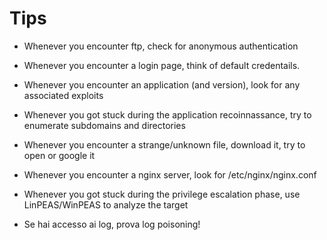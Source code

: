 # Tips
- Whenever you encounter ftp, check for anonymous authentication

- Whenever you encounter a login page, think of default credentails.
- Whenever you encounter an application (and version), look for any associated exploits
- Whenever you got stuck during the application recoinnassance, try to enumerate subdomains and directories

- Whenever you encounter a strange/unknown file, download it, try to open or google it

- Whenever you encounter a nginx server, look for /etc/nginx/nginx.conf
- Whenever you got stuck during the privilege escalation phase, use LinPEAS/WinPEAS to analyze the target




- Se hai accesso ai log, prova log poisoning!